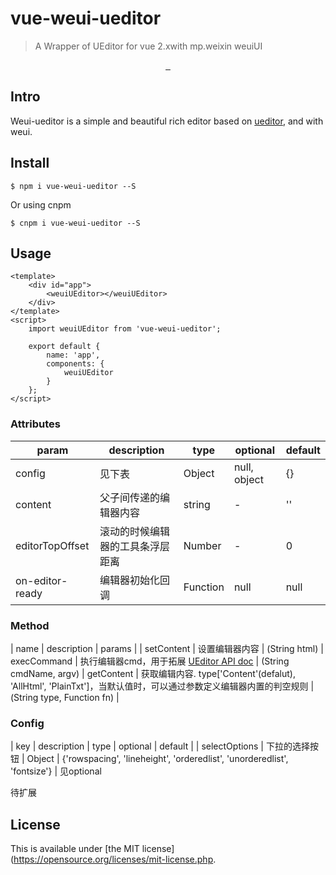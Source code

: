 # vue-weui-ueditor

> A Wrapper of UEditor for vue 2.xwith mp.weixin weuiUI

<p align="center">
	<a href="https://github.com/yiwuyu/vue-weui-ueditor">
		<img src="https://img.shields.io/badge/build-passing-brightgreen.svg" alt="">
		<img src="https://img.shields.io/badge/npm-v2.3.4-blue.svg" alt="">
		<img src="https://img.shields.io/badge/license-MIT-blue.svg" alt="">
	</a>
</p>

## Intro

Weui-ueditor is a simple and beautiful rich editor based on [ueditor](http://ueditor.baidu.com/website/), and with weui.

## Install

```
$ npm i vue-weui-ueditor --S
```
Or using cnpm

```
$ cnpm i vue-weui-ueditor --S
```

## Usage

```
<template>
	<div id="app">
		<weuiUEditor></weuiUEditor>
	</div>
</template>
<script>
	import weuiUEditor from 'vue-weui-ueditor';

	export default {
		name: 'app',
		components: {
			weuiUEditor
		}
	};
</script>

```

### Attributes
| param  | description | type | optional | default |
| ------ | ----------- | ---- | -------- | ------- |
| config | 见下表 | Object | null, object | {} |
| content | 父子间传递的编辑器内容 | string | - | '' |
| editorTopOffset | 滚动的时候编辑器的工具条浮层距离 | Number | - | 0 |
| on-editor-ready | 编辑器初始化回调 | Function | null | null |

### Method
| name | description | params |
| setContent | 设置编辑器内容 | (String html)
| execCommand | 执行编辑器cmd，用于拓展 [UEditor API doc](http://ueditor.baidu.com/doc/) | (String cmdName, argv)
| getContent | 获取编辑内容. type['Content'(defalut), 'AllHtml', 'PlainTxt']，当默认值时，可以通过参数定义编辑器内置的判空规则 | (String type, Function fn) |

### Config
| key | description | type | optional | default |
| selectOptions | 下拉的选择按钮 | Object | {'rowspacing', 'lineheight', 'orderedlist', 'unorderedlist', 'fontsize'} | 见optional

待扩展




## License

This is available under [the MIT license](https://opensource.org/licenses/mit-license.php.
